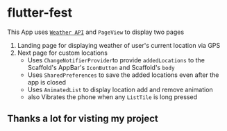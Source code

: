 # flutter-fest

This App uses [`Weather API`](https://www.weatherapi.com/) and `PageView` to display two pages
  1. Landing page for displaying weather of user's current location via GPS    
  2. Next page for custom locations
      - Uses `ChangeNotifierProvider`to provide `addedLocations` to the Scaffold's AppBar's `IconButton` and Scaffold's `body`
      - Uses `SharedPreferences` to save the added locations even after the app is closed
      - Uses `AnimatedList` to display location add and remove animation
      - also Vibrates the phone when any `ListTile` is long pressed

## Thanks a lot for visting my project

